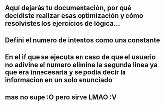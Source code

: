 ## Aquí dejarás tu documentación, por qué decidiste realizar esas optimización y cómo resolvistes los ejercicios de lógica...
## Defini el numero de intentos como una constante 
## En el if que se ejecuta en caso de que el usuario no adivine el numero elimine la segunda linea ya que era innecesaria y se podia decir la informacion en un solo enunciado
## mas no supe :O pero sirve LMAO :V